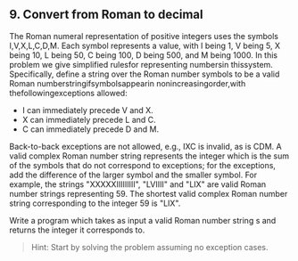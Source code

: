 ## 9. Convert from Roman to decimal

The Roman numeral representation of positive integers uses the symbols I,V,X,L,C,D,M. Each symbol represents a value, with I being 1, V being 5, X being 10, L being 50, C being 100, D being 500, and M being 1000. In this problem we give simplified rulesfor representing numbersin thissystem. Specifically, define a string over the Roman number symbols to be a valid Roman numberstringifsymbolsappearin nonincreasingorder,with thefollowingexceptions allowed:
- I can immediately precede V and X.
- X can immediately precede L and C.
- C can immediately precede D and M.

Back-to-back exceptions are not allowed, e.g., IXC is invalid, as is CDM. A valid complex Roman number string represents the integer which is the sum of the symbols that do not correspond to exceptions; for the exceptions, add the difference of the larger symbol and the smaller symbol. For example, the strings "XXXXXIIIIIIIII", "LVIIII" and "LIX" are valid Roman number strings representing 59. The shortest valid complex Roman number string corresponding to the integer 59 is "LIX".

Write a program which takes as input a valid Roman number string s and returns the integer it corresponds to.

>Hint: Start by solving the problem assuming no exception cases.